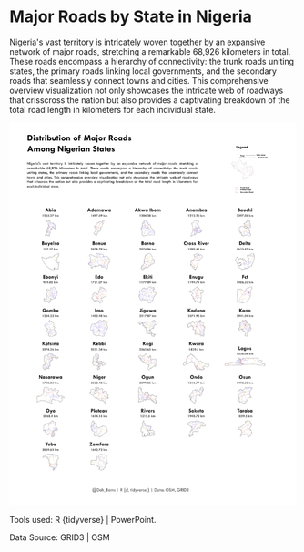 # Major Roads by State in Nigeria

Nigeria's vast territory is intricately woven together by an expansive network of major roads, stretching a remarkable 68,926 kilometers in total. These roads encompass a hierarchy of connectivity: the trunk roads uniting states, the primary roads linking local governments, and the secondary roads that seamlessly connect towns and cities. This comprehensive overview visualization not only showcases the intricate web of roadways that crisscross the nation but also provides a captivating breakdown of the total road length in kilometers for each individual state.

![image](viz/roads.png)

Tools used: R {tidyverse} | PowerPoint.

Data Source: GRID3 | OSM

